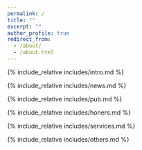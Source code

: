 ```yaml
---
permalink: /
title: ""
excerpt: ""
author_profile: true
redirect_from: 
  - /about/
  - /about.html
---
```


<span class='anchor' id='about-me'></span>
{% include_relative includes/intro.md %}

{% include_relative includes/news.md %}

{% include_relative includes/pub.md %}

{% include_relative includes/honers.md %}

{% include_relative includes/services.md %}

{% include_relative includes/others.md %}

<span class='anchor' id='end-page'></span>
<script type="text/javascript" id="clustrmaps" src="//clustrmaps.com/map_v2.js?d=CQpYsPSOz1ihQ31SpnW4lNgEGBNsRVjO0Dgj4vYbDsc&cl=ffffff&w=a"></script>